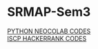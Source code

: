 # SRMAP-Sem3

[PYTHON NEOCOLAB CODES](https://github.com/atharva-narkhede/Python)\
[ISCP HACKERRANK CODES](https://github.com/THUNDERANKUSH/HACKERRANK-CODES)
